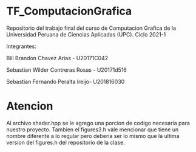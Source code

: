 # TF_ComputacionGrafica
Repositorio del trabajo final del curso de Computacion Grafica de la Universidad Peruana de Ciencias Aplicadas (UPC). Ciclo 2021-1

Integrantes:

Bill Brandon Chavez Arias - U20171C042

Sebastian Wilder Contreras Rosas - U20171d516

Sebastian Fernando Peralta Ireijo- U201816030

# Atencion
Al archivo shader.hpp se le agrego una porcion de codigo necesaria para nuestro proyecto. Tambien el figures3.h vale mencionar que tiene un nombre diferente a lo regular pero debería ser lo mismo que la ultima version del figures.h del repositorio de la clase.
